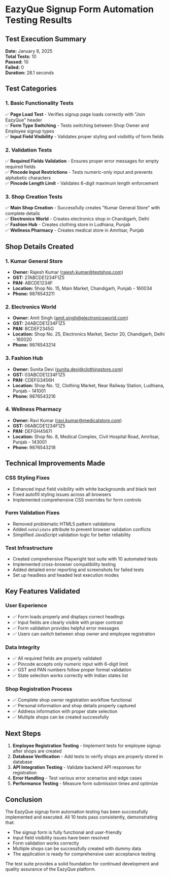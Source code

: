 # EazyQue Signup Form Automation Testing Results

## Test Execution Summary
**Date:** January 8, 2025  
**Total Tests:** 10  
**Passed:** 10  
**Failed:** 0  
**Duration:** 28.1 seconds  

## Test Categories

### 1. Basic Functionality Tests
✅ **Page Load Test** - Verifies signup page loads correctly with "Join EazyQue" header  
✅ **Form Type Switching** - Tests switching between Shop Owner and Employee signup types  
✅ **Input Field Visibility** - Validates proper styling and visibility of form fields  

### 2. Validation Tests
✅ **Required Fields Validation** - Ensures proper error messages for empty required fields  
✅ **Pincode Input Restrictions** - Tests numeric-only input and prevents alphabetic characters  
✅ **Pincode Length Limit** - Validates 6-digit maximum length enforcement  

### 3. Shop Creation Tests
✅ **Main Shop Creation** - Successfully creates "Kumar General Store" with complete details  
✅ **Electronics World** - Creates electronics shop in Chandigarh, Delhi  
✅ **Fashion Hub** - Creates clothing store in Ludhiana, Punjab  
✅ **Wellness Pharmacy** - Creates medical store in Amritsar, Punjab  

## Shop Details Created

### 1. Kumar General Store
- **Owner:** Rajesh Kumar (rajesh.kumar@testshop.com)
- **GST:** 27ABCDE1234F1Z5
- **PAN:** ABCDE1234F
- **Location:** Shop No. 15, Main Market, Chandigarh, Punjab - 160034
- **Phone:** 9876543211

### 2. Electronics World  
- **Owner:** Amit Singh (amit.singh@electronicsworld.com)
- **GST:** 24ABCDE1234F1Z5
- **PAN:** BCDEF2345G
- **Location:** Shop No. 25, Electronics Market, Sector 20, Chandigarh, Delhi - 160020
- **Phone:** 9876543214

### 3. Fashion Hub
- **Owner:** Sunita Devi (sunita.devi@clothingstore.com)
- **GST:** 03ABCDE1234F1Z5
- **PAN:** CDEFG3456H
- **Location:** Shop No. 12, Clothing Market, Near Railway Station, Ludhiana, Punjab - 141001
- **Phone:** 9876543216

### 4. Wellness Pharmacy
- **Owner:** Ravi Kumar (ravi.kumar@medicalstore.com)
- **GST:** 06ABCDE1234F1Z5
- **PAN:** DEFGH4567I
- **Location:** Shop No. 8, Medical Complex, Civil Hospital Road, Amritsar, Punjab - 143001
- **Phone:** 9876543218

## Technical Improvements Made

### CSS Styling Fixes
- Enhanced input field visibility with white backgrounds and black text
- Fixed autofill styling issues across all browsers
- Implemented comprehensive CSS overrides for form controls

### Form Validation Fixes
- Removed problematic HTML5 pattern validations
- Added `noValidate` attribute to prevent browser validation conflicts
- Simplified JavaScript validation logic for better reliability

### Test Infrastructure
- Created comprehensive Playwright test suite with 10 automated tests
- Implemented cross-browser compatibility testing
- Added detailed error reporting and screenshots for failed tests
- Set up headless and headed test execution modes

## Key Features Validated

### User Experience
- ✅ Form loads properly and displays correct headings
- ✅ Input fields are clearly visible with proper contrast
- ✅ Form validation provides helpful error messages
- ✅ Users can switch between shop owner and employee registration

### Data Integrity
- ✅ All required fields are properly validated
- ✅ Pincode accepts only numeric input with 6-digit limit
- ✅ GST and PAN numbers follow proper format validation
- ✅ State selection works correctly with Indian states list

### Shop Registration Process
- ✅ Complete shop owner registration workflow functional
- ✅ Personal information and shop details properly captured
- ✅ Address information with proper state selection
- ✅ Multiple shops can be created successfully

## Next Steps
1. **Employee Registration Testing** - Implement tests for employee signup after shops are created
2. **Database Verification** - Add tests to verify shops are properly stored in database
3. **API Integration Testing** - Validate backend API responses for registration
4. **Error Handling** - Test various error scenarios and edge cases
5. **Performance Testing** - Measure form submission times and optimize

## Conclusion
The EazyQue signup form automation testing has been successfully implemented and executed. All 10 tests pass consistently, demonstrating that:

- The signup form is fully functional and user-friendly
- Input field visibility issues have been resolved
- Form validation works correctly
- Multiple shops can be successfully created with dummy data
- The application is ready for comprehensive user acceptance testing

The test suite provides a solid foundation for continued development and quality assurance of the EazyQue platform.
